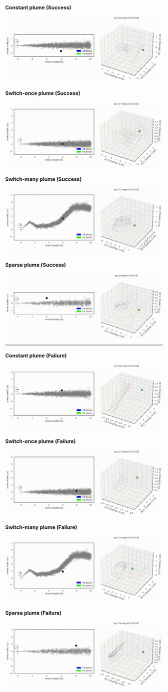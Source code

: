 ### Constant plume (Success)
![](supp/541058/constantx5b5_HOME_merged_common_ep100.gif)

### Switch-once plume (Success)
![](supp/541058/switch45x5b5_HOME_merged_common_ep137.gif)

### Switch-many plume (Success)
![](supp/541058/noisy3x5b5_HOME_merged_common_ep112.gif)

### Sparse plume (Success)
![](supp/541058/constantx5b5_0.4_HOME_merged_common_ep029.gif)

---

### Constant plume (Failure)
![](supp/541058/constantx5b5_OOB_merged_common_ep128.gif)

### Switch-once plume (Failure)
![](supp/541058/switch45x5b5_OOB_merged_common_ep223.gif)

### Switch-many plume (Failure)
![](supp/541058/noisy3x5b5_OOB_merged_common_ep110.gif)

### Sparse plume (Failure)
![](supp/541058/constantx5b5_0.4_OOB_merged_common_ep174.gif)












